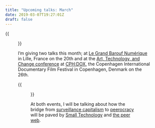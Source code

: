 ```yaml
---
title: "Upcoming talks: March"
date: 2019-03-07T19:27:01Z
draft: false
---
```


{{<figure src="who-runs-the-world.jpeg" alt="Illustration: three hands with index fingers pointing upwards. Text: 3rd edition: Who runs the world? A two day debate about our digital empowerment." caption="Who runs the world? The topic of Le Grand Barouf Numérique.">}}

I’m giving two talks this month; at [Le Grand Barouf Numérique](https://www.legrandbarouf.fr/) in Lille, France on the 20th and at the [Art, Technology, and Change conference](https://cphdox.dk/en/art-technology-change-2019/) at [CPH:DOX](https://cphdox.dk/en/), the Copenhagen International Documentary Film Festival in Copenhagen, Denmark on the 26th.

{{<figure src="cph-dox-session-description.jpeg" alt="Screenshot of my session description from the Art, Technology, and Change conference at CPH:DOX. Title: The Antidote to Big Tech. The body text is the same as the opening paragraph of my Small Tech post that’s linked to in the body of the page." caption="The Antidote to Big Tech (is Small Tech) – my session description at CPH:DOX.">}}

At both events, I will be talking about how the bridge from [surveillance capitalism](https://2018.ar.al/notes/the-nature-of-the-self-in-the-digital-age/) to [peerocracy](https://peertube.fr/videos/watch/3875e4f2-500d-4c21-94f6-0692a67b87f1) will be paved by [Small Technology](https://ar.al/2019/03/04/small-technology/) and [the peer web](https://ar.al/2019/02/13/on-the-general-architecture-of-the-peer-web/).
